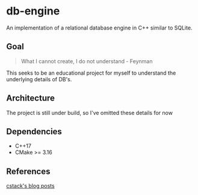 # db-engine
An implementation of a relational database engine in C++ similar to SQLite.

## Goal
> What I cannot create, I do not understand - Feynman

This seeks to be an educational project for myself to understand the underlying details of DB's.

## Architecture
The project is still under build, so I've omitted these details for now

## Dependencies
- C++17
- CMake >= 3.16

## References
[cstack's blog posts](https://cstack.github.io/db_tutorial/)